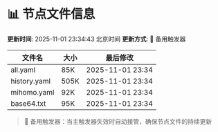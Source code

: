 # 📊 节点文件信息

**更新时间**: 2025-11-01 23:34:43 北京时间
**更新方式**: 🔄 备用触发器

| 文件名 | 大小 | 最后修改 |
|--------|------|----------|
| all.yaml | 85K | 2025-11-01 23:34 |
| history.yaml | 505K | 2025-11-01 23:34 |
| mihomo.yaml | 92K | 2025-11-01 23:34 |
| base64.txt | 95K | 2025-11-01 23:34 |

> 🔄 备用触发器：当主触发器失效时自动接管，确保节点文件的持续更新
